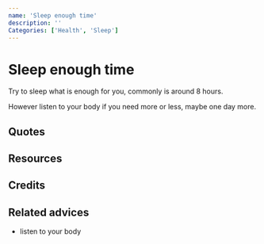 ```yaml
---
name: 'Sleep enough time'
description: ''
Categories: ['Health', 'Sleep']
---
```

# Sleep enough time

Try to sleep what is enough for you, commonly is around 8 hours.

However listen to your body if you need more or less, maybe one day more.

## Quotes

## Resources

## Credits

## Related advices

- listen to your body
